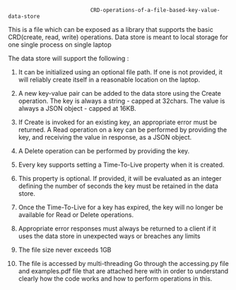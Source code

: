                               CRD-operations-of-a-file-based-key-value-data-store
                              
This is a file which can be exposed as a library that supports the basic 
CRD(create, read, write) operations. Data store is meant to local storage
for one single process on single laptop

The data store will support the following :

1. It can be initialized using an optional file path. If one is not provided, 
it will reliably create itself in a reasonable location on the laptop.

2. A new key-value pair can be added to the data store using the Create operation. 
The key is always a string - capped at 32chars. The value is always 
a JSON object - capped at 16KB.

3. If Create is invoked for an existing key, an appropriate error must be returned.
A Read operation on a key can be performed by providing the key, and receiving
 the value in response, as a JSON object.
 
4. A Delete operation can be performed by providing the key.

5. Every key supports setting a Time-To-Live property when it is created.

6. This property is optional. If provided, it will be evaluated as an integer
defining the number of seconds the key must be retained in the data store.

7. Once the Time-To-Live for a key has expired, the key will no longer be 
available for Read or Delete operations.

8. Appropriate error responses must always be returned to a client if it uses the data 
store in unexpected ways or breaches any limits

9. The file size never exceeds 1GB

10. The file is accessed by multi-threading
Go through the accessing.py file and examples.pdf file that are attached here with 
in order to understand clearly how the code works and how to perform operations in this.

